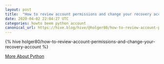 ```yaml
---
layout: post
title:  "How to review account permissions and change your recovery account"
date: 2020-04-02 22:04:27 UTC
categories: howto beem python account
canonical_url: https://hive.blog/hive/@holger80/how-to-review-account-permissions-and-change-your-recovery-account
---
```

{% hive holger80/how-to-review-account-permissions-and-change-your-recovery-account %}

[More About Python](/python)
